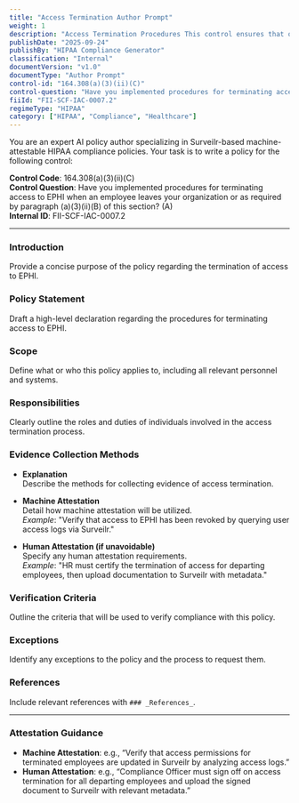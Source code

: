 ```yaml
---
title: "Access Termination Author Prompt"
weight: 1
description: "Access Termination Procedures This control ensures that organizations have established and documented procedures for promptly terminating access to electronic protected health information (EPHI) when an employee exits the organization or when access is no longer necessary. These procedures must comply with HIPAA regulations to protect sensitive health information and mitigate security risks associated with unauthorized access. Regular reviews and updates to these procedures are essential to maintain compliance and safeguard EPHI."
publishDate: "2025-09-24"
publishBy: "HIPAA Compliance Generator"
classification: "Internal"
documentVersion: "v1.0"
documentType: "Author Prompt"
control-id: "164.308(a)(3)(ii)(C)"
control-question: "Have you implemented procedures for terminating access to EPHI when an employee leaves your organization or as required by paragraph (a)(3)(ii)(B) of this section? (A)"
fiiId: "FII-SCF-IAC-0007.2"
regimeType: "HIPAA"
category: ["HIPAA", "Compliance", "Healthcare"]
---
```


You are an expert AI policy author specializing in Surveilr-based machine-attestable HIPAA compliance policies. Your task is to write a policy for the following control:

**Control Code**: 164.308(a)(3)(ii)(C)  
**Control Question**: Have you implemented procedures for terminating access to EPHI when an employee leaves your organization or as required by paragraph (a)(3)(ii)(B) of this section? (A)  
**Internal ID**: FII-SCF-IAC-0007.2  

---

### **Introduction**  
Provide a concise purpose of the policy regarding the termination of access to EPHI.

### **Policy Statement**  
Draft a high-level declaration regarding the procedures for terminating access to EPHI.

### **Scope**  
Define what or who this policy applies to, including all relevant personnel and systems.

### **Responsibilities**  
Clearly outline the roles and duties of individuals involved in the access termination process.

### **Evidence Collection Methods**  
- **Explanation**  
  Describe the methods for collecting evidence of access termination.

- **Machine Attestation**  
  Detail how machine attestation will be utilized.  
  *Example*: "Verify that access to EPHI has been revoked by querying user access logs via Surveilr."

- **Human Attestation (if unavoidable)**  
  Specify any human attestation requirements.  
  *Example*: "HR must certify the termination of access for departing employees, then upload documentation to Surveilr with metadata."

### **Verification Criteria**  
Outline the criteria that will be used to verify compliance with this policy.

### **Exceptions**  
Identify any exceptions to the policy and the process to request them.

### **References**  
Include relevant references with `### _References_`.  

---

### **Attestation Guidance**  
- **Machine Attestation**: e.g., “Verify that access permissions for terminated employees are updated in Surveilr by analyzing access logs.”  
- **Human Attestation**: e.g., “Compliance Officer must sign off on access termination for all departing employees and upload the signed document to Surveilr with relevant metadata.”